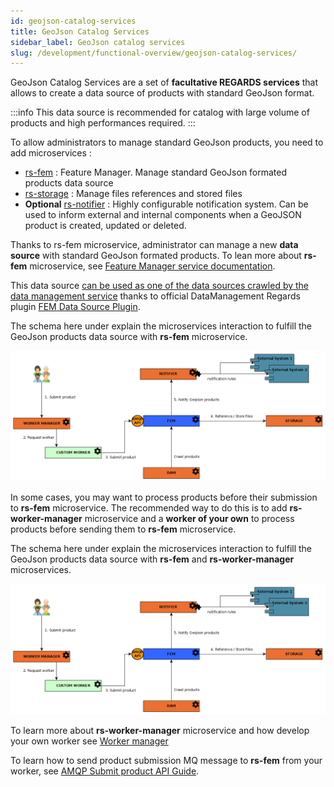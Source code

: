 ```yaml
---
id: geojson-catalog-services
title: GeoJson Catalog Services
sidebar_label: GeoJson catalog services
slug: /development/functional-overview/geojson-catalog-services/
---
```


GeoJson Catalog Services are a set of **facultative REGARDS services** that allows to create a data source of products
with standard GeoJson format.

:::info
This data source is recommended for catalog with large volume of products and high performances required.
:::

To allow administrators to manage standard GeoJson products, you need to add microservices :

- [rs-fem](../backend/regards/fem/fem.md) : Feature Manager. Manage standard GeoJson formated products data source
- [rs-storage](../backend/regards/storage/storage.md) : Manage files references and stored files
- **Optional** [rs-notifier](../backend/regards/notifier/notifier.md) : Highly configurable notification system. Can be
  used to inform external and internal components when a GeoJSON product is created, updated or deleted.

Thanks to rs-fem microservice, administrator can manage a new **data source** with standard GeoJson formated products.
To lean more about **rs-fem** microservice, see [Feature Manager service documentation](../backend/regards/fem/fem.md).

This data
source [can be used as one of the data sources crawled by the data management service](02-meta-catalog-services.md)
thanks to official
DataManagement Regards plugin [FEM Data Source Plugin](../backend/regards/fem/plugins/plugins.md).

The schema here under explain the microservices interaction to fulfill the GeoJson products data source with **rs-fem**
microservice.

![](img/fem_workflow.png)

In some cases, you may want to process products before their submission to **rs-fem** microservice. The recommended way
to do this is to add **rs-worker-manager** microservice and a **worker of your own** to process products before sending
them to **rs-fem** microservice.

The schema here under explain the microservices interaction to fulfill the GeoJson products data source with **rs-fem**
and **rs-worker-manager** microservices.

![](img/fem_workflow_advanced.png)

To learn more about **rs-worker-manager** microservice and how develop your own worker
see [Worker manager](../backend/regards/worker-manager/storage.md)

To learn how to send product submission MQ message to **rs-fem** from your worker,
see [AMQP Submit product API Guide](../backend/regards/fem/api-guides/amqp/amqp-publish-create-product-request.md).